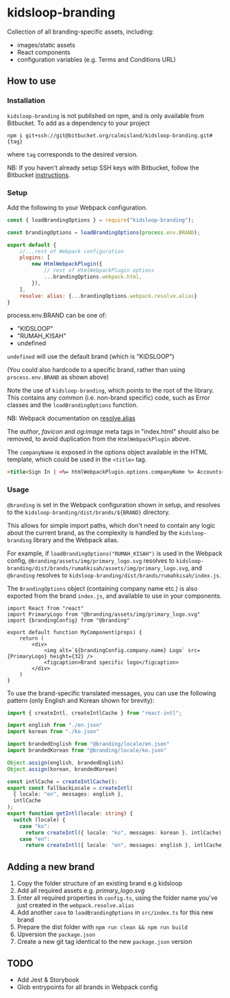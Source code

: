 # kidsloop-branding

Collection of all branding-specific assets, including:

-   images/static assets
-   React components
-   configuration variables (e.g. Terms and Conditions URL)

## How to use

### Installation

`kidsloop-branding` is not published on npm, and is only available from Bitbucket.
To add as a dependency to your project

```shell
npm i git+ssh://git@bitbucket.org/calmisland/kidsloop-branding.git#{tag}
```

where `tag` corresponds to the desired version.

NB: If you haven't already setup SSH keys with Bitbucket, follow the Bitbucket [instructions](https://support.atlassian.com/bitbucket-cloud/docs/set-up-an-ssh-key/).

### Setup

Add the following to your Webpack configuration.

```javascript
const { loadBrandingOptions } = require("kidsloop-branding");

const brandingOptions = loadBrandingOptions(process.env.BRAND);

export default {
    //...rest of Webpack configuration
    plugins: [
        new HtmlWebpackPlugin({
            // rest of HtmlWebpackPlugin options
            ...brandingOptions.webpack.html,
        }),
    ],
    resolve: alias: {...brandingOptions.webpack.resolve.alias}
}
```

process.env.BRAND can be one of:

-   "KIDSLOOP"
-   "RUMAH_KISAH"
-   undefined

`undefined` will use the default brand (which is "KIDSLOOP")

(You could also hardcode to a specific brand, rather than using `process.env.BRAND` as shown above)

Note the use of `kidsloop-branding`, which points to the root of the library.
This contains any common (i.e. non-brand specific) code,
such as Error classes and the `loadBrandingOptions` function.

NB: Webpack documentation on [resolve.alias](https://webpack.js.org/configuration/resolve/#resolvealias)

The _author_, _favicon_ and _og:image_ meta tags in "index.html" should also be removed,
to avoid duplication from the `HtmlWebpackPlugin` above.

The `companyName` is exposed in the options object available in the HTML template,
which could be used in the `<title>` tag.

```html
<title>Sign In | <%= htmlWebpackPlugin.options.companyName %> Accounts</title>
```

### Usage

`@branding` is set in the Webpack configuration shown in setup, and resolves to the `kidsloop-branding/dist/brands/${BRAND}` directory.

This allows for simple import paths, which don't need to contain any logic about the current brand, as the complexity is handled by the `kidsloop-branding` library and the Webpack alias.

For example, if `loadBrandingOptions("RUMAH_KISAH")` is used in the Webpack config,
`@branding/assets/img/primary_logo.svg` resolves to `kidsloop-branding/dist/brands/rumahkisah/assets/img/primary_logo.svg`,
and `@branding` resolves to `kidsloop-branding/dist/brands/rumahkisah/index.js`.

The `BrandingOptions` object (containing company name etc.) is also exported from the brand `index.js`,
and available to use in your components.

```JSX
import React from "react"
import PrimaryLogo from "@branding/assets/img/primary_logo.svg"
import {brandingConfig} from "@branding"

export default function MyComponent(props) {
    return (
        <div>
            <img alt=`${brandingConfig.company.name} Logo` src={PrimaryLogo} height={32} />
            <figcaption>Brand specific logo</figcaption>
        </div>
    )
}
```

To use the brand-specific translated messages, you can use the following pattern
(only English and Korean shown for brevity):

```typescript
import { createIntl, createIntlCache } from "react-intl";

import english from "./en.json"
import korean from "./ko.json"

import brandedEnglish from "@branding/locale/en.json"
import brandedKorean from "@branding/locale/ko.json"

Object.assign(english, brandedEnglish)
Object.assign(korean, brandedKorean)

const intlCache = createIntlCache();
export const fallbackLocale = createIntl(
  { locale: "en", messages: english },
  intlCache
);
export function getIntl(locale: string) {
  switch (locale) {
    case "ko":
      return createIntl({ locale: "ko", messages: korean }, intlCache);
    case "en":
      return createIntl({ locale: "en", messages: english }, intlCache);
```

## Adding a new brand

1. Copy the folder structure of an existing brand e.g kidsloop
1. Add all required assets e.g. _primary_logo.svg_
1. Enter all required properties in `config.ts`, using the folder name you've just created in the `webpack.resolve.alias`
1. Add another `case` to `loadBrandingOptions` in `src/index.ts` for this new brand
1. Prepare the dist folder with `npm run clean && npm run build`
1. Upversion the `package.json`
1. Create a new git tag identical to the new `package.json` version

## TODO

-   Add Jest & Storybook
-   Glob entrypoints for all brands in Webpack config
